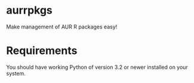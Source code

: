 # aurrpkgs
Make management of AUR R packages easy!

# Requirements
You should have working Python of version 3.2 or newer installed on your system.
